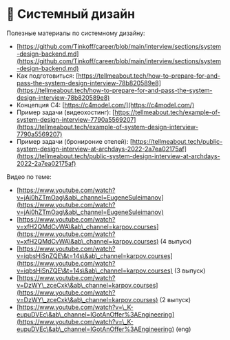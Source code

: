 # 🔐 Системный дизайн

Полезные материалы по системному дизайну:

* [https://github.com/Tinkoff/career/blob/main/interview/sections/system-design-backend.md](https://github.com/Tinkoff/career/blob/main/interview/sections/system-design-backend.md)
* Как подготовиться: [https://tellmeabout.tech/how-to-prepare-for-and-pass-the-system-design-interview-78b820589e8](https://tellmeabout.tech/how-to-prepare-for-and-pass-the-system-design-interview-78b820589e8)
* Концепция C4: [https://c4model.com/](https://c4model.com/)
* Пример задачи (видеохостинг): [https://tellmeabout.tech/example-of-system-design-interview-7790a5569207](https://tellmeabout.tech/example-of-system-design-interview-7790a5569207)
* Пример задачи (бронироние отелей): [https://tellmeabout.tech/public-system-design-interview-at-archdays-2022-2a7ea02175af](https://tellmeabout.tech/public-system-design-interview-at-archdays-2022-2a7ea02175af)

Видео по теме:

* [https://www.youtube.com/watch?v=jAi0hZTmOag\&ab\_channel=EugeneSuleimanov](https://www.youtube.com/watch?v=jAi0hZTmOag\&ab\_channel=EugeneSuleimanov)
* [https://www.youtube.com/watch?v=xfH2QMdCvWA\&ab\_channel=karpov.courses](https://www.youtube.com/watch?v=xfH2QMdCvWA\&ab\_channel=karpov.courses) (4 выпуск)
* [https://www.youtube.com/watch?v=iqbsHiSnZQE\&t=14s\&ab\_channel=karpov.courses](https://www.youtube.com/watch?v=iqbsHiSnZQE\&t=14s\&ab\_channel=karpov.courses) (3 выпуск)
* [https://www.youtube.com/watch?v=DzWY\_zceCxk\&ab\_channel=karpov.courses](https://www.youtube.com/watch?v=DzWY\_zceCxk\&ab\_channel=karpov.courses) (2 выпуск)
* [https://www.youtube.com/watch?v=\_K-eupuDVEc\&ab\_channel=IGotAnOffer%3AEngineering](https://www.youtube.com/watch?v=\_K-eupuDVEc\&ab\_channel=IGotAnOffer%3AEngineering) (eng)
